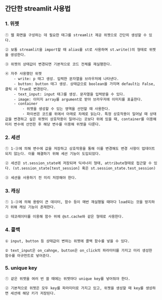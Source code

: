 ## 간단한 streamlit 사용법

### 1. 위젯

	① 웹 화면을 구성하는 데 필요한 태그를 streamlit 제공 위젯으로 간단히 생성할 수 있다.

	② 보통 streamlit을 import할 때 alias를 st로 사용하며 st.write()의 형태로 위젯을 생성한다.

	③ 위젯의 상태값이 변경되면 기본적으로 코드 전체를 재실행한다.
	
	④ 자주 사용했던 위젯
		- write: p 태그 생성. 입력한 문자열을 브라우저에 나타낸다.
		- button: button 태그 생성. 상태값으로 boolean을 가지며 default는 False, 클릭 시 True로 변경된다.
		- text_input: input 태그를 생성. 문자열을 입력받을 수 있다.
		- image: 이미지 array를 argument로 받아 브라우저에 이미지를 표출한다.
		- container
			· 위젯을 생성할 수 있는 영역을 선언할 때 사용한다.
			· 파이썬은 코드를 위에서 아래로 차례로 읽는다. 특정 상호작용이 일어날 때 상태값을 변경하고 싶은 위젯이 상호작용이 일어나는 곳보다 위에 있을 때, container를 이용해 미리 변수에 선언한 후 해당 변수를 이용해 위젯을 다룬다.

### 2. 세션

	① 1-③에 의해 변수에 값을 저장하고 상호작용을 통해 이를 변경해도 변경 사항이 업데이트되지 않는다. 이를 해결하기 위해 세션 기능이 도입되었다.

	② 세션은 st.session_state에 저장되며 딕셔너리 형태, attribute형태로 접근할 수 있다. (st.session_state[test_session] 혹은 st.session_state.test_session)
	
	③ 세션을 사용하기 전 미리 저장해야 한다.

### 3. 캐싱
	① 1-③에 의해 용량이 큰 데이터, 함수 등이 매번 재실행될 때마다 load되는 것을 방지하기 위해 캐싱 기능이 존재한다.
	
	② 데코레이터를 이용해 함수 위에 @st.cache와 같은 형태로 사용한다.

### 4. 콜백
	① input, button 등 상태값이 변하는 위젯에 콜백 함수를 넣을 수 있다.
	
	② text_input은 on_cahnge, button은 on_click의 파라미터를 가지고 미리 생성한 함수를 아규먼트로 넣어준다.


### 5. unique key
	① 같은 위젯을 여러 번 쓸 때에는 위젯마다 unique key를 넣어줘야 한다.
	
	② 기본적으로 위젯은 모두 key를 파라미터로 가지고 있고, 위젯을 생성할 때 key를 생성하면 세션에 해당 키가 저장된다.